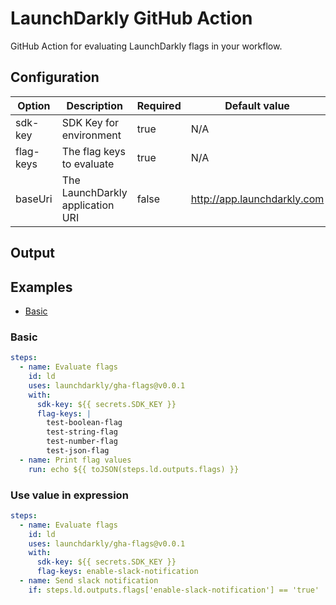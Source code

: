 # LaunchDarkly GitHub Action

GitHub Action for evaluating LaunchDarkly flags in your workflow.

## Configuration

| Option    | Description                      | Required | Default value               | Example                    |
| --------- | -------------------------------- | -------- | --------------------------- | -------------------------- |
| sdk-key   | SDK Key for environment          | true     | N/A                         | sdk-\*\*\*                 |
| flag-keys | The flag keys to evaluate        | true     | N/A                         | enable-new-feature         |
| baseUri   | The LaunchDarkly application URI | false    | http://app.launchdarkly.com | http://app.launchdarkly.us |

## Output

## Examples

- [Basic](#basic)

### Basic

```yaml
steps:
  - name: Evaluate flags
    id: ld
    uses: launchdarkly/gha-flags@v0.0.1
    with:
      sdk-key: ${{ secrets.SDK_KEY }}
      flag-keys: |
        test-boolean-flag
        test-string-flag
        test-number-flag
        test-json-flag
  - name: Print flag values
    run: echo ${{ toJSON(steps.ld.outputs.flags) }}
```

### Use value in expression

```yaml
steps:
  - name: Evaluate flags
    id: ld
    uses: launchdarkly/gha-flags@v0.0.1
    with:
      sdk-key: ${{ secrets.SDK_KEY }}
      flag-keys: enable-slack-notification
  - name: Send slack notification
    if: steps.ld.outputs.flags['enable-slack-notification'] == 'true'
```
